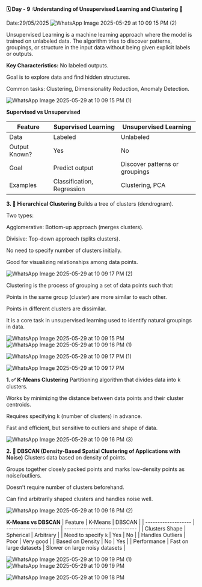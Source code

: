 **🗓 Day - 9 :Understanding of Unsupervised Learning and Clustering 🚀**


Date:29/05/2025
![WhatsApp Image 2025-05-29 at 10 09 15 PM (2)](https://github.com/user-attachments/assets/9b082d5e-1aec-475c-917d-badd356f6f3e)

Unsupervised Learning is a machine learning approach where the model is trained on unlabeled data.
The algorithm tries to discover patterns, groupings, or structure in the input data without being given explicit labels or outputs.

**Key Characteristics:**
No labeled outputs.

Goal is to explore data and find hidden structures.

Common tasks: Clustering, Dimensionality Reduction, Anomaly Detection.

![WhatsApp Image 2025-05-29 at 10 09 15 PM (1)](https://github.com/user-attachments/assets/80e1aefb-6cb4-4630-8829-2eb82377e57c)

**Supervised vs Unsupervised**

| Feature       | Supervised Learning        | Unsupervised Learning          |
| ------------- | -------------------------- | ------------------------------ |
| Data          | Labeled                    | Unlabeled                      |
| Output Known? | Yes                        | No                             |
| Goal          | Predict output             | Discover patterns or groupings |
| Examples      | Classification, Regression | Clustering, PCA                |

**3. 🌲 Hierarchical Clustering**
Builds a tree of clusters (dendrogram).

Two types:

Agglomerative: Bottom-up approach (merges clusters).

Divisive: Top-down approach (splits clusters).

No need to specify number of clusters initially.

Good for visualizing relationships among data points.

![WhatsApp Image 2025-05-29 at 10 09 17 PM (2)](https://github.com/user-attachments/assets/f06aeebb-a66d-4925-8796-db32bc17b123)

Clustering is the process of grouping a set of data points such that:

Points in the same group (cluster) are more similar to each other.

Points in different clusters are dissimilar.

It is a core task in unsupervised learning used to identify natural groupings in data.

![WhatsApp Image 2025-05-29 at 10 09 15 PM](https://github.com/user-attachments/assets/c370371f-a0a5-4caf-8cae-5bad84942c0f)
![WhatsApp Image 2025-05-29 at 10 09 16 PM (1)](https://github.com/user-attachments/assets/3c28fe2a-6ee5-445d-b939-2cc13c27c0d9)

![WhatsApp Image 2025-05-29 at 10 09 17 PM (1)](https://github.com/user-attachments/assets/fb7327bc-4b54-403d-b507-4ccdb631cc0d)

![WhatsApp Image 2025-05-29 at 10 09 17 PM](https://github.com/user-attachments/assets/47eb8e11-b3c2-46fc-a89e-bcbf1700effd)

**1. ✅ K-Means Clustering**
Partitioning algorithm that divides data into k clusters.

Works by minimizing the distance between data points and their cluster centroids.

Requires specifying k (number of clusters) in advance.

Fast and efficient, but sensitive to outliers and shape of data.

![WhatsApp Image 2025-05-29 at 10 09 16 PM (3)](https://github.com/user-attachments/assets/ca6cf077-ba01-414d-ae81-5b806835859b)

**2. 🧱 DBSCAN (Density-Based Spatial Clustering of Applications with Noise)**
Clusters data based on density of points.

Groups together closely packed points and marks low-density points as noise/outliers.

Doesn’t require number of clusters beforehand.

Can find arbitrarily shaped clusters and handles noise well.

![WhatsApp Image 2025-05-29 at 10 09 16 PM (2)](https://github.com/user-attachments/assets/4abf7c0e-e381-43f1-aa8b-d49fc6acccb4)

**K-Means vs DBSCAN**
| Feature             | K-Means                | DBSCAN                         |
| ------------------- | ---------------------- | ------------------------------ |
| Clusters Shape      | Spherical              | Arbitrary                      |
| Need to specify `k` | Yes                    | No                             |
| Handles Outliers    | Poor                   | Very good                      |
| Based on Density    | No                     | Yes                            |
| Performance         | Fast on large datasets | Slower on large noisy datasets |

![WhatsApp Image 2025-05-29 at 10 09 19 PM (1)](https://github.com/user-attachments/assets/d1cc2e88-7bf5-4131-9750-7debac252c3c)
![WhatsApp Image 2025-05-29 at 10 09 19 PM](https://github.com/user-attachments/assets/e2839f66-feb6-471b-9ff8-e1be64635b60)

![WhatsApp Image 2025-05-29 at 10 09 18 PM](https://github.com/user-attachments/assets/914d2d77-18d3-4cd9-98ab-6ac7a5ad83e6)

